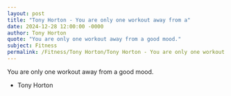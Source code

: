 ```yaml
---
layout: post
title: "Tony Horton - You are only one workout away from a"
date: 2024-12-28 12:00:00 -0000
author: Tony Horton
quote: "You are only one workout away from a good mood."
subject: Fitness
permalink: /Fitness/Tony Horton/Tony Horton - You are only one workout away from a
---
```


You are only one workout away from a good mood.

- Tony Horton
